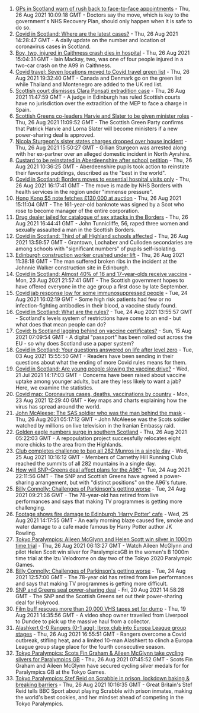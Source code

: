 1. [GPs in Scotland warn of rush back to face-to-face appointments](https://www.bbc.co.uk/news/uk-scotland-58341349?at_medium=RSS&at_campaign=KARANGA) - Thu, 26 Aug 2021 10:09:18 GMT - Doctors say the move, which is key to the government's NHS Recovery Plan, should only happen when it is safe to do so.
2. [Covid in Scotland: Where are the latest cases?](https://www.bbc.co.uk/news/uk-scotland-53511877?at_medium=RSS&at_campaign=KARANGA) - Thu, 26 Aug 2021 14:28:47 GMT - A daily update on the number and location of coronavirus cases in Scotland.
3. [Boy, two, injured in Caithness crash dies in hospital](https://www.bbc.co.uk/news/uk-scotland-highlands-islands-58347224?at_medium=RSS&at_campaign=KARANGA) - Thu, 26 Aug 2021 15:04:31 GMT - Iain Mackay, two, was one of four people injured in a two-car crash on the A99 in Caithness.
4. [Covid travel: Seven locations moved to Covid travel green list](https://www.bbc.co.uk/news/uk-58348541?at_medium=RSS&at_campaign=KARANGA) - Thu, 26 Aug 2021 19:32:40 GMT - Canada and Denmark go on the green list while Thailand and Montenegro are added to the UK red list.
5. [Scottish court dismisses Clara Ponsati extradition case](https://www.bbc.co.uk/news/uk-scotland-58316688?at_medium=RSS&at_campaign=KARANGA) - Thu, 26 Aug 2021 11:47:59 GMT - A judge in Edinburgh has ruled Scottish courts have no jurisdiction over the extradition of the MEP to face a charge in Spain.
6. [Scottish Greens co-leaders Harvie and Slater to be given minister roles](https://www.bbc.co.uk/news/uk-scotland-scotland-politics-58340383?at_medium=RSS&at_campaign=KARANGA) - Thu, 26 Aug 2021 11:09:52 GMT - The Scottish Green Party confirms that Patrick Harvie and Lorna Slater will become ministers if a new power-sharing deal is approved.
7. [Nicola Sturgeon's sister states charges dropped over house incident](https://www.bbc.co.uk/news/uk-scotland-58346778?at_medium=RSS&at_campaign=KARANGA) - Thu, 26 Aug 2021 15:50:27 GMT - Gillian Sturgeon was arrested along with her ex-partner over an alleged domestic incident in North Ayrshire.
8. [Custard to be reinstated in Aberdeenshire after school petition](https://www.bbc.co.uk/news/uk-scotland-north-east-orkney-shetland-58341247?at_medium=RSS&at_campaign=KARANGA) - Thu, 26 Aug 2021 10:36:25 GMT - Aberdeenshire pupils took action to reinstate their favourite puddings, described as the "best in the world".
9. [Covid in Scotland: Borders moves to essential hospital visits only](https://www.bbc.co.uk/news/uk-scotland-south-scotland-58346789?at_medium=RSS&at_campaign=KARANGA) - Thu, 26 Aug 2021 16:17:41 GMT - The move is made by NHS Borders with health services in the region under "immense pressure".
10. [Hong Kong $5 note fetches £130,000 at auction](https://www.bbc.co.uk/news/uk-scotland-south-scotland-58343472?at_medium=RSS&at_campaign=KARANGA) - Thu, 26 Aug 2021 15:11:04 GMT - The 161-year-old banknote was signed by a Scot who rose to become manager of the entire corporation.
11. [Drug dealer jailed for catalogue of sex attacks in the Borders](https://www.bbc.co.uk/news/uk-scotland-south-scotland-58346781?at_medium=RSS&at_campaign=KARANGA) - Thu, 26 Aug 2021 16:44:41 GMT - John Tunnicliffe, 56, raped three women and sexually assaulted a man in the Scottish Borders.
12. [Covid in Scotland: Third of all Highland schools affected](https://www.bbc.co.uk/news/uk-scotland-highlands-islands-58341985?at_medium=RSS&at_campaign=KARANGA) - Thu, 26 Aug 2021 13:59:57 GMT - Grantown, Lochaber and Culloden secondaries are among schools with "significant numbers" of pupils self-isolating.
13. [Edinburgh construction worker crushed under lift](https://www.bbc.co.uk/news/uk-scotland-edinburgh-east-fife-58341275?at_medium=RSS&at_campaign=KARANGA) - Thu, 26 Aug 2021 11:38:18 GMT - The man suffered broken ribs in the incident at the Johnnie Walker construction site in Edinburgh.
14. [Covid in Scotland: Almost 40% of 16 and 17-year-olds receive vaccine](https://www.bbc.co.uk/news/uk-scotland-58309730?at_medium=RSS&at_campaign=KARANGA) - Mon, 23 Aug 2021 21:57:41 GMT - The Scottish government hopes to have offered everyone in the age group a first dose by late September.
15. [Covid jab response low for some immunosuppressed people](https://www.bbc.co.uk/news/health-58317261?at_medium=RSS&at_campaign=KARANGA) - Tue, 24 Aug 2021 16:02:19 GMT - Some high risk patients had few or no infection-fighting antibodies in their blood, a vaccine study found.
16. [Covid in Scotland: What are the rules?](https://www.bbc.co.uk/news/uk-scotland-53166816?at_medium=RSS&at_campaign=KARANGA) - Tue, 24 Aug 2021 13:55:57 GMT - Scotland's levels system of restrictions have come to an end - but what does that mean people can do?
17. [Covid: Is Scotland lagging behind on vaccine certificates?](https://www.bbc.co.uk/news/uk-scotland-57519070?at_medium=RSS&at_campaign=KARANGA) - Sun, 15 Aug 2021 07:09:54 GMT - A digital "passport" has been rolled out across the EU - so why does Scotland use a paper system?
18. [Covid in Scotland: Your questions answered on life after level zero](https://www.bbc.co.uk/news/uk-scotland-58071989?at_medium=RSS&at_campaign=KARANGA) - Tue, 03 Aug 2021 15:55:50 GMT - Readers have been sending in their questions about what the ending of more Covid rules means for them.
19. [Covid in Scotland: Are young people slowing the vaccine drive?](https://www.bbc.co.uk/news/uk-scotland-57915106?at_medium=RSS&at_campaign=KARANGA) - Wed, 21 Jul 2021 14:17:03 GMT - Concerns have been raised about vaccine uptake among younger adults, but are they less likely to want a jab? Here, we examine the statistics.
20. [Covid map: Coronavirus cases, deaths, vaccinations by country](https://www.bbc.co.uk/news/world-51235105?at_medium=RSS&at_campaign=KARANGA) - Mon, 23 Aug 2021 12:29:40 GMT - Key maps and charts explaining how the virus has spread around the world.
21. [John McAleese: The SAS soldier who was the man behind the mask](https://www.bbc.co.uk/news/uk-scotland-tayside-central-58328164?at_medium=RSS&at_campaign=KARANGA) - Thu, 26 Aug 2021 05:17:12 GMT - John McAleese was the Scots soldier watched by millions on live television in the Iranian Embassy raid.
22. [Golden eagle numbers surge in southern Scotland](https://www.bbc.co.uk/news/uk-scotland-south-scotland-58328833?at_medium=RSS&at_campaign=KARANGA) - Thu, 26 Aug 2021 05:22:03 GMT - A repopulation project successfully relocates eight more chicks to the area from the Highlands.
23. [Club completes challenge to bag all 282 Munros in a single day](https://www.bbc.co.uk/news/uk-scotland-edinburgh-east-fife-58305778?at_medium=RSS&at_campaign=KARANGA) - Wed, 25 Aug 2021 10:16:12 GMT - Members of Carnethy Hill Running Club reached the summits of all 282 mountains in a single day.
24. [How will SNP-Greens deal affect plans for the A96?](https://www.bbc.co.uk/news/uk-scotland-north-east-orkney-shetland-58304184?at_medium=RSS&at_campaign=KARANGA) - Tue, 24 Aug 2021 22:11:56 GMT - The SNP and Scottish Greens have agreed a power-sharing arrangement, but with "distinct positions" on the A96's future.
25. [Billy Connolly: Challenges of Parkinson's getting worse](https://www.bbc.co.uk/news/uk-scotland-58315311?at_medium=RSS&at_campaign=KARANGA) - Tue, 24 Aug 2021 09:21:36 GMT - The 78-year-old has retired from live performances and says that making TV programmes is getting more challenging.
26. [Footage shows fire damage to Edinburgh 'Harry Potter' cafe](https://www.bbc.co.uk/news/uk-scotland-58333804?at_medium=RSS&at_campaign=KARANGA) - Wed, 25 Aug 2021 14:17:55 GMT - An early morning blaze caused fire, smoke and water damage to a cafe made famous by Harry Potter author JK Rowling.
27. [Tokyo Paralympics: Aileen McGlynn and Helen Scott win silver in 1000m time trial](https://www.bbc.co.uk/sport/av/disability-sport/58339463?at_medium=RSS&at_campaign=KARANGA) - Thu, 26 Aug 2021 06:13:27 GMT - Watch Aileen McGlynn and pilot Helen Scott win silver for ParalympicsGB in the women's B 1000m time trial at the Izu Velodrome on day two of the Tokyo 2020 Paralympic Games.
28. [Billy Connolly: Challenges of Parkinson's getting worse](https://www.bbc.co.uk/news/uk-scotland-58319635?at_medium=RSS&at_campaign=KARANGA) - Tue, 24 Aug 2021 12:57:00 GMT - The 78-year old has retired from live performances and says that making TV programmes is getting more difficult.
29. [SNP and Greens seal power-sharing deal](https://www.bbc.co.uk/news/uk-scotland-58281867?at_medium=RSS&at_campaign=KARANGA) - Fri, 20 Aug 2021 14:58:28 GMT - The SNP and the Scottish Greens set out their power-sharing deal for Holyrood.
30. [Film buff rescues more than 20,000 VHS tapes set for dump](https://www.bbc.co.uk/news/uk-scotland-tayside-central-58273051?at_medium=RSS&at_campaign=KARANGA) - Thu, 19 Aug 2021 14:35:56 GMT - A video shop owner travelled from Liverpool to Dundee to pick up the massive haul from a collector.
31. [Alashkert 0-0 Rangers (0-1 agg): Ibrox club into Europa League group stages](https://www.bbc.co.uk/sport/football/58306056?at_medium=RSS&at_campaign=KARANGA) - Thu, 26 Aug 2021 16:55:51 GMT - Rangers overcome a Covid outbreak, stifling heat, and a limited 10-man Alashkert to clinch a Europa League group stage place for the fourth consecutive season.
32. [Tokyo Paralympics: Scots Fin Graham & Aileen McGlynn take cycling silvers for Paralympics GB](https://www.bbc.co.uk/sport/disability-sport/58340037?at_medium=RSS&at_campaign=KARANGA) - Thu, 26 Aug 2021 07:45:52 GMT - Scots Fin Graham and Aileen McGlynn have secured cycling silver medals for for Paralympics GB at the Tokyo Games.
33. [Tokyo Paralympics: Stef Reid on Scrabble in prison, lockdown baking & breaking barriers](https://www.bbc.co.uk/sport/disability-sport/58271507?at_medium=RSS&at_campaign=KARANGA) - Thu, 26 Aug 2021 10:16:35 GMT - Great Britain's Stef Reid tells BBC Sport about playing Scrabble with prison inmates, making the world's best cookies, and her mindset ahead of competing in the Tokyo Paralympics.
